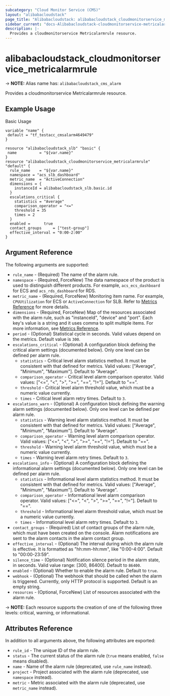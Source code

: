 ```yaml
---
subcategory: "Cloud Monitor Service (CMS)"
layout: "alibabacloudstack"
page_title: "Alibabacloudstack: alibabacloudstack_cloudmonitorservice_metricalarmrule"
sidebar_current: "docs-Alibabacloudstack-cloudmonitorservice-metricalarmrule"
description: |- 
  Provides a cloudmonitorservice Metricalarmrule resource.
---
```


# alibabacloudstack_cloudmonitorservice_metricalarmrule
-> **NOTE:** Alias name has: `alibabacloudstack_cms_alarm`

Provides a cloudmonitorservice Metricalarmrule resource.

## Example Usage

Basic Usage

```hcl
variable "name" {
 default = "tf_testacc_cmsalarm4649479"
}

resource "alibabacloudstack_slb" "basic" {
 name          = "${var.name}"
}
resource "alibabacloudstack_cloudmonitorservice_metricalarmrule" "default" {
  rule_name    = "${var.name}"
  namespace = "acs_slb_dashboard"
  metric_name  = "ActiveConnection"
  dimensions = {
    instanceId = alibabacloudstack_slb.basic.id
  }
  escalations_critical {
    statistics = "Average"
    comparison_operator = "<="
    threshold = 35
    times = 2
  }
  enabled =      true
  contact_groups     = ["test-group"]
  effective_interval = "0:00-2:00"
}
```

## Argument Reference

The following arguments are supported:

* `rule_name` - (Required) The name of the alarm rule.
* `namespace` - (Required, ForceNew) The data namespace of the product is used to distinguish different products. For example, `acs_ecs_dashboard` for ECS and `acs_rds_dashboard` for RDS.
* `metric_name` - (Required, ForceNew) Monitoring item name. For example, `CPUUtilization` for ECS or `ActiveConnection` for SLB. Refer to [Metrics Reference](https://www.alibabacloud.com/help/doc-detail/28619.htm) for more details.
* `dimensions` - (Required, ForceNew) Map of the resources associated with the alarm rule, such as "instanceId", "device" and "port". Each key's value is a string and it uses comma to split multiple items. For more information, see [Metrics Reference](https://www.alibabacloud.com/help/doc-detail/28619.htm).
* `period` - (Optional) Statistical cycle in seconds. Valid values depend on the metrics. Default value is `300`.
* `escalations_critical` - (Optional) A configuration block defining the critical alarm settings (documented below). Only one level can be defined per alarm rule.
  * `statistics` - Critical level alarm statistics method. It must be consistent with that defined for metrics. Valid values: ["Average", "Minimum", "Maximum"]. Default to "Average".
  * `comparison_operator` - Critical level alarm comparison operator. Valid values: ["<=", "<", ">", ">=", "==", "!="]. Default to "==".
  * `threshold` - Critical level alarm threshold value, which must be a numeric value currently.
  * `times` - Critical level alarm retry times. Default to `3`.
* `escalations_warn` - (Optional) A configuration block defining the warning alarm settings (documented below). Only one level can be defined per alarm rule.
  * `statistics` - Warning level alarm statistics method. It must be consistent with that defined for metrics. Valid values: ["Average", "Minimum", "Maximum"]. Default to "Average".
  * `comparison_operator` - Warning level alarm comparison operator. Valid values: ["<=", "<", ">", ">=", "==", "!="]. Default to "==".
  * `threshold` - Warning level alarm threshold value, which must be a numeric value currently.
  * `times` - Warning level alarm retry times. Default to `3`.
* `escalations_info` - (Optional) A configuration block defining the informational alarm settings (documented below). Only one level can be defined per alarm rule.
  * `statistics` - Informational level alarm statistics method. It must be consistent with that defined for metrics. Valid values: ["Average", "Minimum", "Maximum"]. Default to "Average".
  * `comparison_operator` - Informational level alarm comparison operator. Valid values: ["<=", "<", ">", ">=", "==", "!="]. Default to "==".
  * `threshold` - Informational level alarm threshold value, which must be a numeric value currently.
  * `times` - Informational level alarm retry times. Default to `3`.
* `contact_groups` - (Required) List of contact groups of the alarm rule, which must have been created on the console. Alarm notifications are sent to the alarm contacts in the alarm contact group.
* `effective_interval` - (Optional) The interval during which the alarm rule is effective. It is formatted as "hh:mm-hh:mm", like "0:00-4:00". Default to "00:00-23:59".
* `silence_time` - (Optional) Notification silence period in the alarm state, in seconds. Valid value range: [300, 86400]. Default to `86400`.
* `enabled` - (Optional) Whether to enable the alarm rule. Default to `true`.
* `webhook` - (Optional) The webhook that should be called when the alarm is triggered. Currently, only HTTP protocol is supported. Default is an empty string.
* `resources` - (Optional, ForceNew) List of resources associated with the alarm rule. 

-> **NOTE:** Each resource supports the creation of one of the following three levels: critical, warning, or informational.

## Attributes Reference

In addition to all arguments above, the following attributes are exported:

* `rule_id` - The unique ID of the alarm rule.
* `status` - The current status of the alarm rule (`true` means enabled, `false` means disabled). 
* `name` - Name of the alarm rule (deprecated, use `rule_name` instead).
* `project` - Project associated with the alarm rule (deprecated, use `namespace` instead).
* `metric` - Metric associated with the alarm rule (deprecated, use `metric_name` instead).